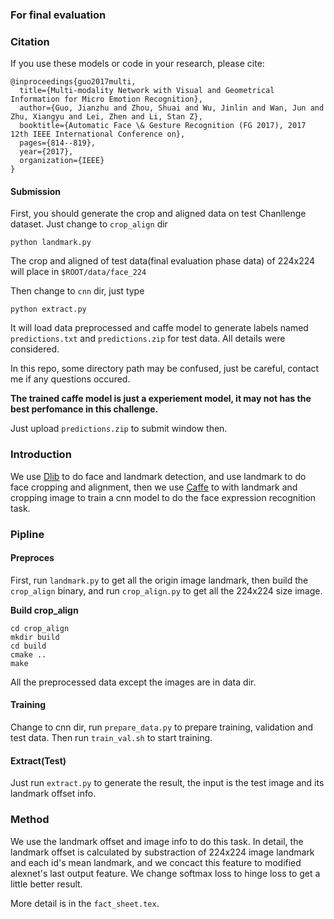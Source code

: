### For final evaluation

### Citation
If you use these models or code in your research, please cite:

```
@inproceedings{guo2017multi,
  title={Multi-modality Network with Visual and Geometrical Information for Micro Emotion Recognition},
  author={Guo, Jianzhu and Zhou, Shuai and Wu, Jinlin and Wan, Jun and Zhu, Xiangyu and Lei, Zhen and Li, Stan Z},
  booktitle={Automatic Face \& Gesture Recognition (FG 2017), 2017 12th IEEE International Conference on},
  pages={814--819},
  year={2017},
  organization={IEEE}
}
```

#### Submission
First, you should generate the crop and aligned data on test Chanllenge dataset. Just change to `crop_align` dir
```
python landmark.py
```
The crop and aligned of test data(final evaluation phase data) of 224x224 will place in `$ROOT/data/face_224`

Then change to `cnn` dir, just type
```
python extract.py
```
It will load data preprocessed and caffe model to generate labels named `predictions.txt` and `predictions.zip` for test data. All details were considered.

In this repo, some directory path may be confused, just be careful, contact me if any questions occured.

**The trained caffe model is just a experiement model, it may not has the best perfomance in this challenge.**
 
Just upload `predictions.zip` to submit window then.

### Introduction
We use [Dlib](https://github.com/davisking/dlib) to do face and landmark detection, and use landmark to do face cropping and alignment, then we use [Caffe](https://github.com/BVLC/caffe) to with landmark and cropping image to train a cnn model to do the face expression recognition task.

### Pipline
#### Preproces
First, run `landmark.py` to get all the origin image landmark, then build the `crop_align` binary, and run `crop_align.py` to get all the 224x224 size image.

**Build crop_align**
 ```
 cd crop_align
 mkdir build
 cd build
 cmake ..
 make
 ```

All the preprocessed data except the images are in data dir.

#### Training
Change to cnn dir, run `prepare_data.py` to prepare training, validation and test data. Then run `train_val.sh` to start training.

#### Extract(Test)
Just run `extract.py` to generate the result, the input is the test image and its landmark offset info.

### Method
We use the landmark offset and image info to do this task. In detail, the landmark offset is calculated by substraction of 224x224 image landmark and each id's mean landmark, and we concact this feature to modified alexnet's last output feature. We change softmax loss to hinge loss to get a little better result.
  
  More detail is in the `fact_sheet.tex`.
